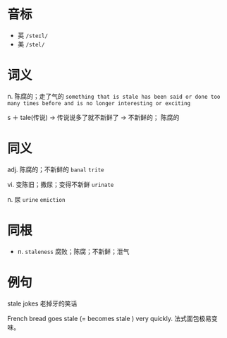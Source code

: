 # 音标

- 英 `/steɪl/`
- 美 `/stel/`

# 词义

n. 陈腐的；走了气的
`something that is stale has been said or done too many times before and is no longer interesting or exciting`



s ＋ tale(传说) → 传说说多了就不新鲜了 → 不新鲜的； 陈腐的

# 同义

adj. 陈腐的；不新鲜的
`banal` `trite`

vi. 变陈旧；撒尿；变得不新鲜
`urinate`

n. 尿
`urine` `emiction`

# 同根

- n. `staleness` 腐败；陈腐；不新鲜；泄气

# 例句

stale jokes
老掉牙的笑话

French bread goes stale (= becomes stale ) very quickly.
法式面包极易变味。


